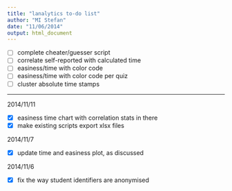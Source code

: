```yaml
---
title: "lanalytics to-do list"
author: "MI Stefan"
date: "11/06/2014"
output: html_document
---
```



- [ ] complete cheater/guesser script
- [ ] correlate self-reported with calculated time
- [ ] easiness/time with color code
- [ ] easiness/time with color code per quiz 
- [ ] cluster absolute time stamps

---------

2014/11/11
- [x] easiness time chart with correlation stats in there
- [x] make existing scripts export xlsx files

2014/11/7
- [x] update time and easiness plot, as discussed

2014/11/6
- [x] fix the way student identifiers are anonymised

